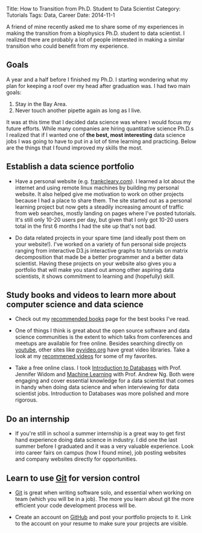 Title: How to Transition from Ph.D. Student to Data Scientist
Category: Tutorials
Tags: Data, Career
Date: 2014-11-1

A friend of mine recently asked me to share some of my experiences in making the transition from a biophysics Ph.D. student to data scientist. I realized there are probably a lot of people interested in making a similar transition who could benefit from my experience.

## Goals

A year and a half before I finished my Ph.D. I starting wondering what my plan for keeping a roof over my head after graduation was. I had two main goals: 


1. Stay in the Bay Area.
1. Never touch another pipette again as long as I live. 


It was at this time that I decided data science was where I would focus my future efforts. While many companies are hiring quantitative science Ph.D.s I realized that if I wanted one of **the best, most interesting** data science jobs I was going to have to put in a lot of time learning and practicing. Below are the things that I found improved my skills the most.

## Establish a data science portfolio

* Have a personal website (e.g. [frankcleary.com](http://www.frankcleary.com)).
I learned a lot about the internet and using remote linux machines by
building my personal website. It also helped give me motivation
to work on other projects because I had a place to share them. The site started out as a personal learning project but now gets a steadily increasing amount of traffic from web searches, mostly landing on pages where I've posted tutorials. It's still only 10-20 users per day, but given that I only got 10-20 users total in the first 6 months I had the site up that's not bad.

* Do data related projects in your spare time (and ideally post them on your website!). I've worked on a variety of fun personal side projects ranging from interactive D3.js interactive graphs to tutorials on matrix decomposition that made be a better programmer and a better data scientist. Having these projects on your website also gives you a portfolio that will make you stand out among other aspiring data scientists, it shows commitment to learning and (hopefully) skill.

## Study books and videos to learn more about computer science and data science

* Check out my [recommended books]({filename}/pages/recommended-books.md) page for the best books I've read.

* One of things I think is great about the open source software and data science communities is the extent to which talks from conferences and meetups are available for free online. Besides searching directly on [youtube](http://www.youtube.com), other sites like [pyvideo.org](http://www.pyvideo.org) have great video libraries. Take a look at my [recommened videos]({filename}/pages/recommended-videos.md) for some of my favorites.

* Take a free online class. I took [Introduction to Databases](https://class.stanford.edu/courses/Home/Databases/Engineering/about) with Prof. Jennifer Widom and [Machine Learning](https://www.coursera.org/course/ml) with Prof. Andrew Ng. Both were engaging and cover essential knowledge for a data scientist that comes in handy when doing data science and when interviewing for data scientist jobs. Introduction to Databases was more polished and more rigorous.

## Do an internship

* If you're still in school a summer internship is a great way to get first hand experience doing data science in industry. I did one the last summer before I graduated and it was a very valuable experience. Look into career fairs on campus (how I found mine), job posting websites and company websites directly for opportunities.<p></p>

## Learn to use [Git](http://git-scm.com) for version control

* [Git](http://git-scm.com) is great when writing software solo, and essential when working on team (which you will be in a job). The more you learn about git the more efficient your code development process will be.

* Create an account on [GitHub](https://github.com) and post your portfolio projects to it. Link to the account on your resume to make sure your projects are visible.